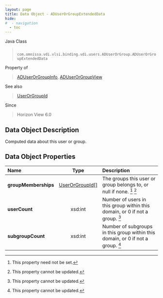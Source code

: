 ```yaml
---
layout: page
title: Data Object - ADUserOrGroupExtendedData
hide:
#  - navigation
  - toc
---
```






Java Class
> ` com.omnissa.vdi.vlsi.binding.vdi.users.ADUserOrGroup.ADUserOrGroupExtendedData`

Property of
> [ADUserOrGroupInfo](vdi.users.ADUserOrGroup.ADUserOrGroupInfo.md#field_detail), [ADUserOrGroupView](vdi.users.ADUserOrGroup.ADUserOrGroupView.md#field_detail)

See also
> [UserOrGroupId](vdi.entity.UserOrGroupId.md)

Since
> Horizon View 6.0


## Data Object Description

Computed data about this user or group.

## Data Object Properties

 Name | Type | Description
:---|:---:|:---
**groupMemberships**| [UserOrGroupId[]](vdi.entity.UserOrGroupId.md)|  The groups this user or group belongs to, or null if none. [^1] [^2]
**userCount**|  xsd:int|  Number of users in this group within this domain, or 0 if not a group. [^2]
**subgroupCount**|  xsd:int|  Number of subgroups in this group within this domain, or 0 if not a group. [^2]


 


[^1]: This property need not be set.
[^2]: This property cannot be updated.